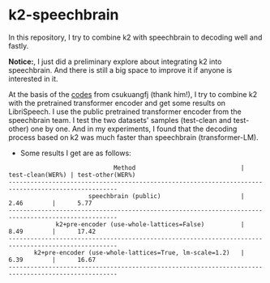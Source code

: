 # k2-speechbrain
In this repository, I try to combine k2 with speechbrain to decoding well and fastly.

**Notice:**, I just did a preliminary explore about integrating k2 into speechbrain. And there is still a big space to improve it if anyone is interested in it.

At the basis of the [codes](https://gist.github.com/csukuangfj/c68697cd144c8f063cc7ec4fd885fd6f) from csukuangfj (thank him!), I try to combine k2 with the pretrained transformer encoder and get some results on LibriSpeech. I use the public pretrained transformer encoder from the speechbrain team. I test the two datasets' samples (test-clean and test-other) one by one. And in my experiments, I found that the decoding process based on k2 was much faster than speechbrain (transformer-LM).

- Some results I get are as follows:
``` 
                             Method                             |  test-clean(WER%) | test-other(WER%)
----------------------------------------------------------------------------------------------------
                      speechbrain (public)                      |       2.46        |      5.77
----------------------------------------------------------------------------------------------------
             k2+pre-encoder (use-whole-lattices=False)          |       8.49        |      17.42
----------------------------------------------------------------------------------------------------
       k2+pre-encoder (use-whole-lattices=True, lm-scale=1.2)   |       6.39        |      16.67
----------------------------------------------------------------------------------------------------                         
````

